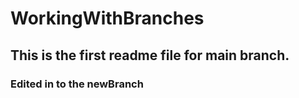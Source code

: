 # WorkingWithBranches

## This is the first readme file for main branch.

### Edited in to the newBranch
